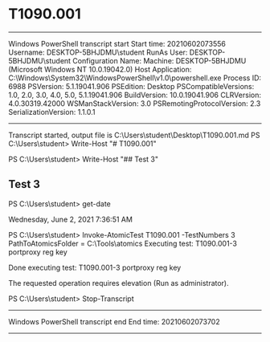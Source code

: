 # T1090.001

**********************
Windows PowerShell transcript start
Start time: 20210602073556
Username: DESKTOP-5BHJDMU\student
RunAs User: DESKTOP-5BHJDMU\student
Configuration Name: 
Machine: DESKTOP-5BHJDMU (Microsoft Windows NT 10.0.19042.0)
Host Application: C:\Windows\System32\WindowsPowerShell\v1.0\powershell.exe
Process ID: 6988
PSVersion: 5.1.19041.906
PSEdition: Desktop
PSCompatibleVersions: 1.0, 2.0, 3.0, 4.0, 5.0, 5.1.19041.906
BuildVersion: 10.0.19041.906
CLRVersion: 4.0.30319.42000
WSManStackVersion: 3.0
PSRemotingProtocolVersion: 2.3
SerializationVersion: 1.1.0.1
**********************
Transcript started, output file is C:\Users\student\Desktop\T1090.001.md
PS C:\Users\student> Write-Host "# T1090.001"

PS C:\Users\student> Write-Host "## Test 3"

## Test 3
PS C:\Users\student> get-date

Wednesday, June 2, 2021 7:36:51 AM


PS C:\Users\student> Invoke-AtomicTest T1090.001 -TestNumbers 3
PathToAtomicsFolder = C:\Tools\atomics
Executing test:
T1090.001-3 portproxy reg key

Done executing test:
T1090.001-3 portproxy reg key

The requested operation requires elevation (Run as administrator).

PS C:\Users\student> Stop-Transcript
**********************
Windows PowerShell transcript end
End time: 20210602073702
**********************
